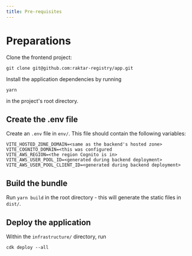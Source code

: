 ```yaml
---
title: Pre-requisites
---
```


# Preparations

Clone the frontend project:

```shell
git clone git@github.com:raktar-registry/app.git
```

Install the application dependencies by running

```shell
yarn
```

in the project's root directory.

## Create the .env file

Create an `.env` file in `env/`. This file should contain the following variables:

```dotenv
VITE_HOSTED_ZONE_DOMAIN=<same as the backend's hosted zone>
VITE_COGNITO_DOMAIN=<this was configured 
VITE_AWS_REGION=<the region Cognito is in>
VITE_AWS_USER_POOL_ID=<generated during backend deployment>
VITE_AWS_USER_POOL_CLIENT_ID=<generated during backend deployment>
```

## Build the bundle

Run `yarn build` in the root directory - this will generate the
static files in `dist/`.

## Deploy the application

Within the `infrastructure/` directory, run

```shell
cdk deploy --all
```
